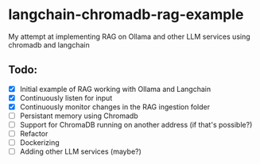 # langchain-chromadb-rag-example
My attempt at implementing RAG on Ollama and other LLM services using chromadb and langchain

## Todo:
- [X] Initial example of RAG working with Ollama and Langchain
- [X] Continuously listen for input
- [X] Continuously monitor changes in the RAG ingestion folder
- [ ] Persistant memory using Chromadb
- [ ] Support for ChromaDB running on another address (if that's possible?)
- [ ] Refactor
- [ ] Dockerizing
- [ ] Adding other LLM services (maybe?)
